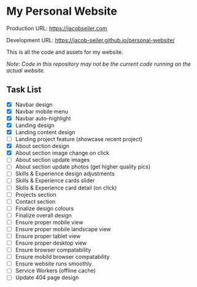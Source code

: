 # My Personal Website

Production URL: https://jacobseiler.com

Development URL: https://jacob-seiler.github.io/personal-website/

This is all the code and assets for my website.

_Note: Code in this repository may not be the current code running on the actual website._

## Task List

-   [x] Navbar design
-   [x] Navbar mobile menu
-   [x] Navbar auto-highlight
-   [x] Landing design
-   [x] Landing content design
-   [ ] Landing project feature (showcase recent project)
-   [x] About section design
-   [x] About section image change on click
-   [ ] About section update images
-   [ ] About section update photos (get higher quality pics)
-   [ ] Skills & Experience design adjustments
-   [ ] Skills & Experience cards slider
-   [ ] Skills & Experience card detail (on click)
-   [ ] Projects section
-   [ ] Contact section
-   [ ] Finalize design colours
-   [ ] Finalize overall design
-   [ ] Ensure proper mobile view
-   [ ] Ensure proper mobile landscape view
-   [ ] Ensure proper tablet view
-   [ ] Ensure proper desktop view
-   [ ] Ensure browser compatability
-   [ ] Ensure mobild browser compatability
-   [ ] Ensure website runs smoothly
-   [ ] Service Workers (offline cache)
-   [ ] Update 404 page design
